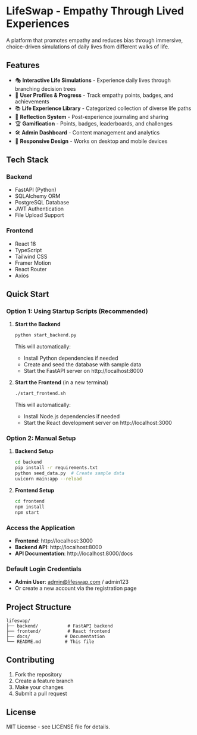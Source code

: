 # LifeSwap - Empathy Through Lived Experiences

A platform that promotes empathy and reduces bias through immersive, choice-driven simulations of daily lives from different walks of life.

## Features

- 🎭 **Interactive Life Simulations** - Experience daily lives through branching decision trees
- 👥 **User Profiles & Progress** - Track empathy points, badges, and achievements  
- 📚 **Life Experience Library** - Categorized collection of diverse life paths
- 🤔 **Reflection System** - Post-experience journaling and sharing
- 🏆 **Gamification** - Points, badges, leaderboards, and challenges
- 🛠️ **Admin Dashboard** - Content management and analytics
- 📱 **Responsive Design** - Works on desktop and mobile devices

## Tech Stack

### Backend
- FastAPI (Python)
- SQLAlchemy ORM
- PostgreSQL Database
- JWT Authentication
- File Upload Support

### Frontend  
- React 18
- TypeScript
- Tailwind CSS
- Framer Motion
- React Router
- Axios

## Quick Start

### Option 1: Using Startup Scripts (Recommended)

1. **Start the Backend**
   ```bash
   python start_backend.py
   ```
   This will automatically:
   - Install Python dependencies if needed
   - Create and seed the database with sample data
   - Start the FastAPI server on http://localhost:8000

2. **Start the Frontend** (in a new terminal)
   ```bash
   ./start_frontend.sh
   ```
   This will automatically:
   - Install Node.js dependencies if needed
   - Start the React development server on http://localhost:3000

### Option 2: Manual Setup

1. **Backend Setup**
   ```bash
   cd backend
   pip install -r requirements.txt
   python seed_data.py  # Create sample data
   uvicorn main:app --reload
   ```

2. **Frontend Setup**
   ```bash
   cd frontend
   npm install
   npm start
   ```

### Access the Application
- **Frontend**: http://localhost:3000
- **Backend API**: http://localhost:8000
- **API Documentation**: http://localhost:8000/docs

### Default Login Credentials
- **Admin User**: admin@lifeswap.com / admin123
- Or create a new account via the registration page

## Project Structure

```
lifeswap/
├── backend/           # FastAPI backend
├── frontend/          # React frontend
├── docs/             # Documentation
└── README.md         # This file
```

## Contributing

1. Fork the repository
2. Create a feature branch
3. Make your changes
4. Submit a pull request

## License

MIT License - see LICENSE file for details.